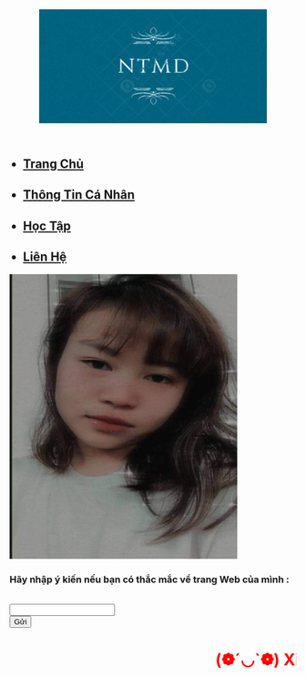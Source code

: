 
  <html>
  <head>
	  <div class="container">
        <header>
            <img src="934a240a2f18ee46b709.jpg" width="400" height="200" alt="">
        </header>	
</head>
<body style="background-color:green Blue;">
	<body>
		<link
      rel="icon"
      href="chu-ky-ten-my-duyen-lady-jasmine-otf.jpeg"/>
</head>
<body>
  <nav>
            <div class="menu">
                <ul>
                    <h2><li><a href="https://github.com/Myduyen2506/Myduyen2506.github.io">Trang Chủ</a></li></2>
                    <h2><li><a href="https://myduyen2506.github.io/thongtincanhan.html">Thông Tin Cá Nhân</a></li></h2>
                    <h2><li><a href="https://nguyentanhungg.github.io/hoctap">Học Tập</a></li></h2>
                    <h2><li><a href="https://myduyen2506.github.io/lienhe.html">Liên Hệ</a></li></h2>
                </ul>
            </div>
    </nav>
                 <img src="271652843_652429902446767_453189311942881898_n.jpg" width="400" height="500" />
	<form action="http://xuanthulab.net" method="get">
	<label><h3><p style = "font-family:Brush Script MT;">
</p>Hãy nhập ý kiến nếu bạn có thắc mắc về trang Web của mình :</h3></label><br>
        <input name="name" type="text" value=""><br>
        </form>
		<input type="submit" name="submit" value="Gửi" />
		<h1 style="color:red"><marquee>(❁´◡`❁) Xin cảm ơn mọi người (❁´◡`❁)</marquee></h1>
       
 
   
